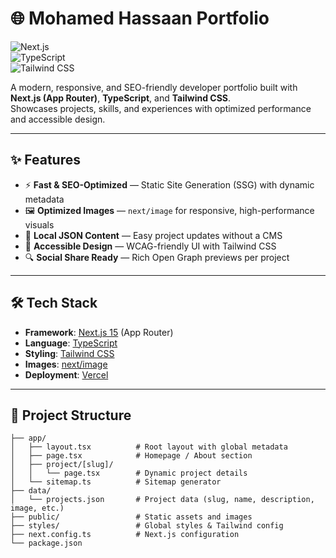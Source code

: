 # 🌐 Mohamed Hassaan Portfolio

![Next.js](https://img.shields.io/badge/Next.js-15-black?style=flat&logo=nextdotjs)  
![TypeScript](https://img.shields.io/badge/TypeScript-blue?style=flat&logo=typescript)  
![Tailwind CSS](https://img.shields.io/badge/TailwindCSS-06B6D4?style=flat&logo=tailwindcss)  

A modern, responsive, and SEO-friendly developer portfolio built with **Next.js (App Router)**, **TypeScript**, and **Tailwind CSS**.  
Showcases projects, skills, and experiences with optimized performance and accessible design.

---

## ✨ Features

- ⚡ **Fast & SEO-Optimized** — Static Site Generation (SSG) with dynamic metadata
- 🖼 **Optimized Images** — `next/image` for responsive, high-performance visuals
- 📂 **Local JSON Content** — Easy project updates without a CMS
- 🎯 **Accessible Design** — WCAG-friendly UI with Tailwind CSS
- 🔍 **Social Share Ready** — Rich Open Graph previews per project

---

## 🛠 Tech Stack

- **Framework**: [Next.js 15](https://nextjs.org/) (App Router)
- **Language**: [TypeScript](https://www.typescriptlang.org/)
- **Styling**: [Tailwind CSS](https://tailwindcss.com/)
- **Images**: [next/image](https://nextjs.org/docs/api-reference/next/image)
- **Deployment**: [Vercel](https://vercel.com/)

---

## 📂 Project Structure

```plaintext
├── app/
│   ├── layout.tsx          # Root layout with global metadata
│   ├── page.tsx            # Homepage / About section
│   ├── project/[slug]/
│   │   └── page.tsx        # Dynamic project details
│   └── sitemap.ts          # Sitemap generator
├── data/
│   └── projects.json       # Project data (slug, name, description, image, etc.)
├── public/                 # Static assets and images
├── styles/                 # Global styles & Tailwind config
├── next.config.ts          # Next.js configuration
└── package.json
